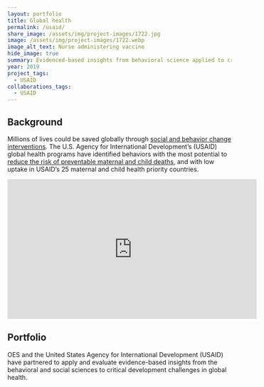 ```yaml
---
layout: portfolio
title: Global health
permalink: /usaid/
share_image: /assets/img/project-images/1722.jpg
image: /assets/img/project-images/1722.webp
image_alt_text: Nurse administering vaccine
hide_image: true
summary: Evidenced-based insights from behavioral science applied to critical development challenges in global health
year: 2019
project_tags:
  - USAID
collaborations_tags:
  - USAID
---
```

## Background
Millions of lives could be saved globally through <a class="usa-link usa-link--external" href="https://www.usaid.gov/news-information/speeches/jun-21-2021-administrator-samantha-powers-keynote-remarks-united-nations-behavioral-science-week">social and behavior change interventions</a>. The U.S. Agency for International Development’s (USAID) global health programs have identified behaviors with the most potential to 
<a class="usa-link usa-link--external" href="https://www.usaid.gov/global-health/health-areas/maternal-and-child-health">reduce the risk of preventable maternal and child deaths</a>, and with low uptake in USAID’s 25 maternal and child health priority countries.

<div class="videoWrapper">
<iframe title="TechChange OES Demo" width="560" height="315" src="https://www.youtube.com/embed/JcOg-4C56ag" frameborder="0" allow="autoplay; encrypted-media" allowfullscreen></iframe>
</div>

## Portfolio
OES and the United States Agency for International Development (USAID) have partnered to apply and evaluate evidence-based insights from the behavioral and social sciences to critical development challenges in global health.

